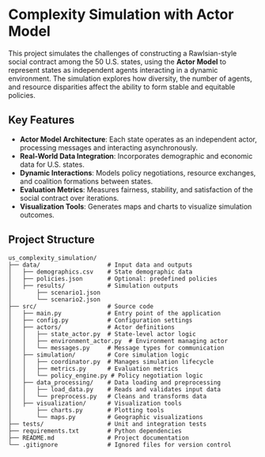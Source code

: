 # Complexity Simulation with Actor Model

This project simulates the challenges of constructing a Rawlsian-style social contract among the 50 U.S. states, using the **Actor Model** to represent states as independent agents interacting in a dynamic environment. The simulation explores how diversity, the number of agents, and resource disparities affect the ability to form stable and equitable policies.

## Key Features

- **Actor Model Architecture**: Each state operates as an independent actor, processing messages and interacting asynchronously.
- **Real-World Data Integration**: Incorporates demographic and economic data for U.S. states.
- **Dynamic Interactions**: Models policy negotiations, resource exchanges, and coalition formations between states.
- **Evaluation Metrics**: Measures fairness, stability, and satisfaction of the social contract over iterations.
- **Visualization Tools**: Generates maps and charts to visualize simulation outcomes.

## Project Structure

```plaintext
us_complexity_simulation/
├── data/                   # Input data and outputs
│   ├── demographics.csv    # State demographic data
│   ├── policies.json       # Optional: predefined policies
│   ├── results/            # Simulation outputs
│       ├── scenario1.json
│       └── scenario2.json
├── src/                    # Source code
│   ├── main.py             # Entry point of the application
│   ├── config.py           # Configuration settings
│   ├── actors/             # Actor definitions
│   │   ├── state_actor.py  # State-level actor logic
│   │   ├── environment_actor.py  # Environment managing actor
│   │   └── messages.py     # Message types for communication
│   ├── simulation/         # Core simulation logic
│   │   ├── coordinator.py  # Manages simulation lifecycle
│   │   ├── metrics.py      # Evaluation metrics
│   │   └── policy_engine.py # Policy negotiation logic
│   ├── data_processing/    # Data loading and preprocessing
│   │   ├── load_data.py    # Reads and validates input data
│   │   └── preprocess.py   # Cleans and transforms data
│   ├── visualization/      # Visualization tools
│       ├── charts.py       # Plotting tools
│       └── maps.py         # Geographic visualizations
├── tests/                  # Unit and integration tests
├── requirements.txt        # Python dependencies
├── README.md               # Project documentation
└── .gitignore              # Ignored files for version control

